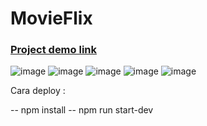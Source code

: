 # MovieFlix
### [Project demo link](https://zen-ride-bc37b1.netlify.app/)
![image](https://github.com/zorgonide/movieflix/assets/48021258/4e493b60-db11-43a7-ae16-f45d3c867870)
![image](https://github.com/zorgonide/movieflix/assets/48021258/ad0ebef0-7207-469b-b29c-0d17495e45da)
![image](https://github.com/zorgonide/movieflix/assets/48021258/82c6e2cd-14f5-4ace-8517-72261bfcbe49)
![image](https://github.com/zorgonide/movieflix/assets/48021258/dec4d1c8-9311-4180-ab64-f6ae7f2dc386)
![image](https://github.com/zorgonide/movieflix/assets/48021258/bf49d489-0123-4143-9b59-6d24f5dc0ba3)

Cara deploy :

-- npm install
-- npm run start-dev
